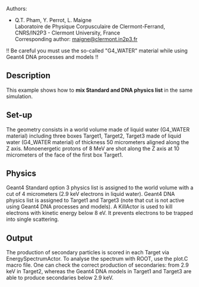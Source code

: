 Authors:  
* Q.T. Pham, Y. Perrot, L. Maigne<br>
Laboratoire de Physique Corpusculaire de Clermont-Ferrand, CNRS/IN2P3 - Clermont University, France<br>
Corresponding author: maigne@clermont.in2p3.fr

!! Be careful you must use the so-called "G4_WATER" material while using Geant4 DNA processes and models !!

## Description

This example shows how to **mix Standard and DNA physics list** in the same simulation.

## Set-up

The geometry consists in a world volume made of liquid water (G4_WATER material) including three boxes Target1, Target2, Target3 
made of liquid water (G4_WATER material) of thickness 50 micrometers aligned along the Z axis.
Monoenergetic protons of 8 MeV are shot along the Z axis at 10 micrometers of the face of the first box Target1.

## Physics

Geant4 Standard option 3 physics list is assigned to the world volume with a cut of 4 micrometers (2.9 keV electrons in liquid water).
Geant4 DNA physics list is assigned to Target1 and Target3 (note that cut is not active using Geant4 DNA processes and models).
A KillActor is used to kill electrons with kinetic energy below 8 eV. It prevents electrons to be trapped into single scattering.

## Output

The production of secondary particles is scored in each Target via EnergySpectrumActor.
To analyse the spectrum with ROOT, use the plot.C macro file.
One can check the correct production of secondaries: from 2.9 keV in Target2, whereas the Geant4 DNA models in Target1 and Target3 are able to produce secondaries below 2.9 keV.
